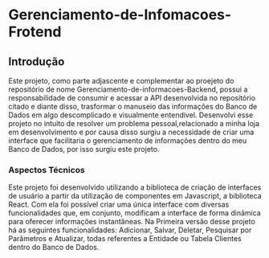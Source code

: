 # Gerenciamento-de-Infomacoes-Frotend

## Introdução
Este projeto, como parte adjascente e complementar ao proejeto do repositório de nome Gerenciamento-de-informacoes-Backend, possui a responsabilidade de consumir e acessar a API desenvolvida no repositório citado e diante disso, trasformar o manuseio das informações do Banco de Dados em algo descomplicado e visualmente entendível. Desenvolvi esse projeto no intuito de resolver um problema pessoal,relacionado a minha loja em desenvolvimento e por causa disso surgiu a necessidade de criar uma interface que facilitaria o gerenciamento de informações dentro do meu Banco de Dados, por isso surgiu este projeto.

### Aspectos Técnicos 
Este projeto foi desenvolvido utilizando a biblioteca de criação de interfaces de usuário a partir da utilização de componentes em Javascript, a biblioteca React. Com ela foi possível criar uma única interface com diversas funcionalidades que, em conjunto, modificam a interface de forma dinâmica para oferecer informações instantâneas.
Na Primeira versão desse projeto há as seguintes funcionalidades: Adicionar, Salvar, Deletar, Pesquisar por Parâmetros e Atualizar, todas referentes a Entidade ou Tabela Clientes dentro do Banco de Dados.

